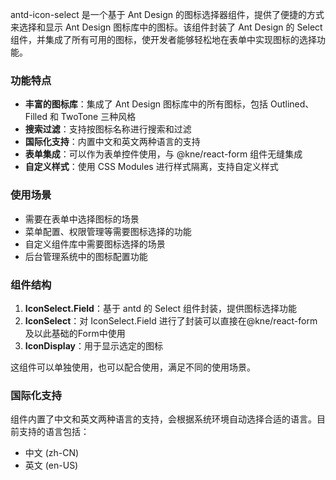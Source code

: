 antd-icon-select 是一个基于 Ant Design 的图标选择器组件，提供了便捷的方式来选择和显示 Ant Design 图标库中的图标。该组件封装了 Ant Design 的 Select 组件，并集成了所有可用的图标，使开发者能够轻松地在表单中实现图标的选择功能。

### 功能特点

- **丰富的图标库**：集成了 Ant Design 图标库中的所有图标，包括 Outlined、Filled 和 TwoTone 三种风格
- **搜索过滤**：支持按图标名称进行搜索和过滤
- **国际化支持**：内置中文和英文两种语言的支持
- **表单集成**：可以作为表单控件使用，与 @kne/react-form 组件无缝集成
- **自定义样式**：使用 CSS Modules 进行样式隔离，支持自定义样式

### 使用场景

- 需要在表单中选择图标的场景
- 菜单配置、权限管理等需要图标选择的功能
- 自定义组件库中需要图标选择的场景
- 后台管理系统中的图标配置功能

### 组件结构

1. **IconSelect.Field**：基于 antd 的 Select 组件封装，提供图标选择功能
2. **IconSelect**：对 IconSelect.Field 进行了封装可以直接在@kne/react-form及以此基础的Form中使用
3. **IconDisplay**：用于显示选定的图标

这组件可以单独使用，也可以配合使用，满足不同的使用场景。

### 国际化支持

组件内置了中文和英文两种语言的支持，会根据系统环境自动选择合适的语言。目前支持的语言包括：

- 中文 (zh-CN)
- 英文 (en-US)
